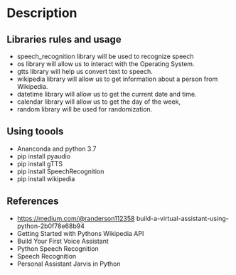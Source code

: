 # Description 
 ## Libraries rules and usage
  * speech_recognition library will be used to recognize speech
  * os library will allow us to interact with the Operating System. 
  * gtts library will help us convert text to speech. 
  * wikipedia library will allow us to get information about a person from Wikipedia. 
  * datetime library will allow us to get the current date and time. 
  * calendar library will allow us to get the day of the week, 
  * random library will be used for randomization.

 ## Using toools 
  * Ananconda and python 3.7
  * pip install pyaudio
  * pip install gTTS
  * pip install SpeechRecognition 
  * pip install wikipedia

 ## References
 * https://medium.com/@randerson112358 build-a-virtual-assistant-using-python-2b0f78e68b94
 * Getting Started with Pythons Wikipedia API
 * Build Your First Voice Assistant
 * Python Speech Recognition
 * Speech Recognition
 * Personal Assistant Jarvis in Python 